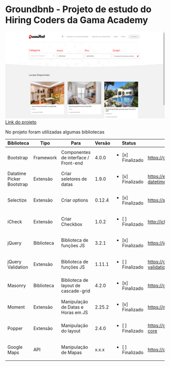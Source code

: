 # Groundbnb - Projeto de estudo do Hiring Coders da Gama Academy
![Thumbnail do Projeto](./assets/img/page-thumb.png)
[Link do projeto](http://apolonioserafim.com.br/groundbnb/)

No projeto foram utilizadas algumas bibliotecas

| Biblioteca                | Tipo          | Para                                 | Versão | Status                         | Site
|---------------------------|---------------|--------------------------------------|--------|--------------------------------|----------------
| Bootstrap                 | Framework     | Componentes de interface / Front-end | 4.0.0  |<ul><li>[x] Finalizado</li></ul>| https://getbootstrap.com/
| Datatime Picker Bootstrap | Extensão      | Criar seletores de datas             | 1.9.0  |<ul><li>[x] Finalizado</li></ul>| https://eonasdan.github.io/bootstrap-datetimepicker/
| Selectize                 | Extensão      | Criar options                        | 0.12.4 |<ul><li>[x] Finalizado</li></ul>| https://selectize.github.io/selectize.js/
| iCheck                    | Extensão      | Criar Checkbox                       | 1.0.2  |<ul><li>[ ] Finalizado</li></ul>| http://icheck.fronteed.com/
| jQuery                    | Biblioteca    | Biblioteca de funções JS             | 3.2.1  |<ul><li>[x] Finalizado</li></ul>| https://jquery.com/
| jQuery Validation         | Extensão      | Biblioteca de funções JS             | 1.11.1 |<ul><li>[ ] Finalizado</li></ul>| https://github.com/jzaefferer/jquery-validation
| Masonry                   | Biblioteca    | Biblioteca de layout de cascade-grid | 4.2.0  |<ul><li>[x] Finalizado</li></ul>| https://github.com/desandro/masonry
| Moment                    | Extensão      | Manipulação de Datas e Horas em JS   | 2.25.2 |<ul><li>[x] Finalizado</li></ul>| https://momentjs.com/
| Popper                    | Extensão      | Manipulação do layout                | 2.4.0  |<ul><li>[ ] Finalizado</li></ul>| https://github.com/popperjs/popper-core
| Google Maps               | API           | Manipulação de Mapas                 | x.x.x  |<ul><li>[ ] Finalizado</li></ul>| https://developers.google.com/
